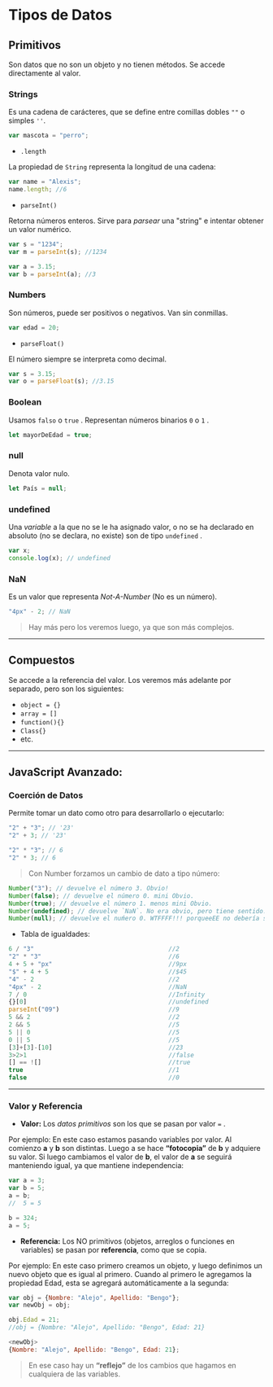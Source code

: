 # Tipos de Datos

## Primitivos

Son datos que no son un objeto y no tienen métodos. Se accede directamente al valor.

### **Strings**

Es una cadena de carácteres, que se define entre comillas dobles `""` o simples `''`.

```js
var mascota = "perro";
```

- `.length`

La propiedad de `String` representa la longitud de una cadena:

```js
var name = "Alexis";
name.length; //6
```

- `parseInt()`

Retorna números enteros. Sirve para _parsear_ una "string" e intentar obtener un valor numérico.

```js
var s = "1234";
var m = parseInt(s); //1234

var a = 3.15;
var b = parseInt(a); //3
```

### **Numbers**

Son números, puede ser positivos o negativos. Van sin conmillas.

```js
var edad = 20;
```

- `parseFloat()`

El número siempre se interpreta como decimal.

```js
var s = 3.15;
var o = parseFloat(s); //3.15
```

### **Boolean**

Usamos `falso` o `true` . Representan números binarios `0` o `1` .

```js
let mayorDeEdad = true;
```

### **null**

Denota valor nulo.

```js
let País = null;
```

### **undefined**

Una _variable_ a la que no se le ha asignado valor, o no se ha declarado en absoluto (no se declara, no existe) son de tipo `undefined` .

```js
var x;
console.log(x); // undefined
```

### **NaN**

Es un valor que representa _Not-A-Number_ (No es un número).

```js
"4px" - 2; // NaN
```

> Hay más pero los veremos luego, ya que son más complejos.

---

## Compuestos

Se accede a la referencia del valor.
Los veremos más adelante por separado, pero son los siguientes:

- `object = {}`
- `array = []`
- `function(){}`
- `Class{}`
- etc.

---

## JavaScript Avanzado:

### Coerción de Datos

Permite tomar un dato como otro para desarrollarlo o ejecutarlo:

```js
"2" + "3"; // '23'
"2" + 3; // '23'

"2" * "3"; // 6
"2" * 3; // 6
```

> Con Number forzamos un cambio de dato a tipo número:

```js
Number("3"); // devuelve el número 3. Obvio!
Number(false); // devuelve el número 0. mini Obvio.
Number(true); // devuelve el número 1. menos mini Obvio.
Number(undefined); // devuelve `NaN`. No era obvio, pero tiene sentido.
Number(null); // devuelve el nuḿero 0. WTFFFF!!! porqueeEE no debería ser `NaN`??
```

- Tabla de igualdades:

```js
6 / "3"                                     //2
"2" * "3"                                   //6
4 + 5 + "px"                                //9px
"$" + 4 + 5                                 //$45
"4" - 2                                     //2
"4px" - 2                                   //NaN
7 / 0                                       //Infinity
{}[0]                                       //undefined
parseInt("09")                              //9
5 && 2                                      //2
2 && 5                                      //5
5 || 0                                      //5
0 || 5                                      //5
[3]+[3]-[10]                                //23
3>2>1                                       //false
[] == ![]                                   //true
true                                        //1
false                                       //0
```

---

### Valor y Referencia

- **Valor:** Los _datos primitivos_ son los que se pasan por valor `=` .

Por ejemplo: En este caso estamos pasando variables por valor. Al comienzo **a** y **b** son distintas. Luego a se hace **“fotocopia”** de **b** y adquiere su valor. Si luego cambiamos el valor de **b**, el valor de **a** se seguirá manteniendo igual, ya que mantiene independencia:

```js
var a = 3;
var b = 5;
a = b;
//  5 = 5

b = 324;
a = 5;
```

- **Referencia:**
  Los NO primitivos (objetos, arreglos o funciones en variables) se pasan por **referencia**, como que se copia.

Por ejemplo: En este caso primero creamos un objeto, y luego definimos un nuevo objeto que es igual al primero. Cuando al primero le agregamos la propiedad Edad, esta se agregará automáticamente a la segunda:

```js
var obj = {Nombre: "Alejo", Apellido: "Bengo"};
var newObj = obj;

obj.Edad = 21;
//obj = {Nombre: "Alejo", Apellido: "Bengo", Edad: 21}

<newObj>
{Nombre: "Alejo", Apellido: "Bengo", Edad: 21};
```

> En ese caso hay un **“reflejo”** de los cambios que hagamos en cualquiera de las variables.
